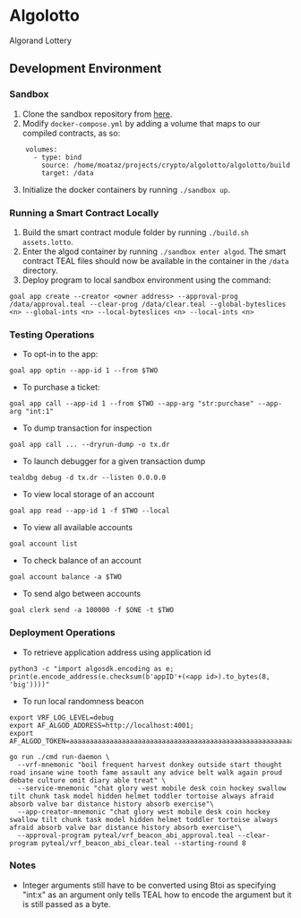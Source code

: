 # Algolotto
Algorand Lottery

## Development Environment

### Sandbox
1. Clone the sandbox repository from [here](https://github.com/algorand/sandbox).
2. Modify `docker-compose.yml` by adding a volume that maps to our compiled contracts, as so:
```
    volumes:
      - type: bind
        source: /home/moataz/projects/crypto/algolotto/algolotto/build
        target: /data
```
3. Initialize the docker containers by running `./sandbox up`.

### Running a Smart Contract Locally
1. Build the smart contract module folder by running `./build.sh assets.lotto`.
2. Enter the algod container by running `./sandbox enter algod`. The smart contract TEAL files should now be available in the container in the `/data` directory.
3. Deploy program to local sandbox environment using the command:
```
goal app create --creator <owner address> --approval-prog /data/approval.teal --clear-prog /data/clear.teal --global-byteslices <n> --global-ints <n> --local-byteslices <n> --local-ints <n>
```

### Testing Operations
* To opt-in to the app:
```
goal app optin --app-id 1 --from $TWO 
```
* To purchase a ticket:
```
goal app call --app-id 1 --from $TWO --app-arg "str:purchase" --app-arg "int:1"
```
* To dump transaction for inspection
```
goal app call ... --dryrun-dump -o tx.dr
```
* To launch debugger for a given transaction dump
```
tealdbg debug -d tx.dr --listen 0.0.0.0
```
* To view local storage of an account
```
goal app read --app-id 1 -f $TWO --local
```
* To view all available accounts
```
goal account list
```
* To check balance of an account
```
goal account balance -a $TWO
```
* To send algo between accounts
```
goal clerk send -a 100000 -f $ONE -t $TWO
```

### Deployment Operations
* To retrieve application address using application id
```
python3 -c "import algosdk.encoding as e; print(e.encode_address(e.checksum(b'appID'+(<app id>).to_bytes(8, 'big'))))"
```

* To run local randomness beacon
```
export VRF_LOG_LEVEL=debug
export AF_ALGOD_ADDRESS=http://localhost:4001;
export AF_ALGOD_TOKEN=aaaaaaaaaaaaaaaaaaaaaaaaaaaaaaaaaaaaaaaaaaaaaaaaaaaaaaaaaaaaaaaa;

go run ./cmd run-daemon \
  --vrf-mnemonic "boil frequent harvest donkey outside start thought road insane wine tooth fame assault any advice belt walk again proud debate culture omit diary able treat" \
  --service-mnemonic "chat glory west mobile desk coin hockey swallow tilt chunk task model hidden helmet toddler tortoise always afraid absorb valve bar distance history absorb exercise"\
  --app-creator-mnemonic "chat glory west mobile desk coin hockey swallow tilt chunk task model hidden helmet toddler tortoise always afraid absorb valve bar distance history absorb exercise"\
  --approval-program pyteal/vrf_beacon_abi_approval.teal --clear-program pyteal/vrf_beacon_abi_clear.teal --starting-round 8
```

### Notes
* Integer arguments still have to be converted using Btoi as specifying "int:x" as an argument only tells TEAL how to encode the argument but it is still passed as a byte.
